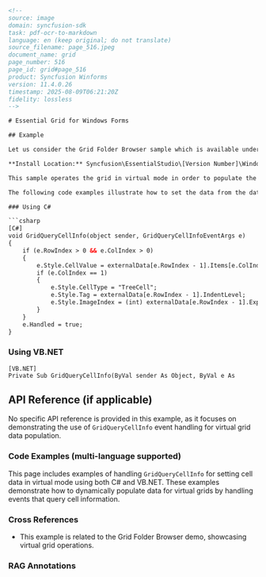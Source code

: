 ```html
<!--
source: image
domain: syncfusion-sdk
task: pdf-ocr-to-markdown
language: en (keep original; do not translate)
source_filename: page_516.jpeg
document_name: grid
page_number: 516
page_id: grid#page_516
product: Syncfusion Winforms
version: 11.4.0.26
timestamp: 2025-08-09T06:21:20Z
fidelity: lossless
-->

# Essential Grid for Windows Forms

## Example

Let us consider the Grid Folder Browser sample which is available under the following installation path.

**Install Location:** Syncfusion\EssentialStudio\[Version Number]\Windows\Grid.Windows\Samples\2.0\Product Showcase\Grid Folder Browser Demo

This sample operates the grid in virtual mode in order to populate the data dynamically on demand, i.e., when the tree is expanded. The `QueryCellInfo`, `QueryColCount`, and `QueryRowCount` events must be handled in order to implement a virtual grid. These events provide basic information about the number of rows and columns and the values of the data.

The following code examples illustrate how to set the data from the data source.

### Using C#

```csharp
[C#]
void GridQueryCellInfo(object sender, GridQueryCellInfoEventArgs e)
{
    if (e.RowIndex > 0 && e.ColIndex > 0)
    {
        e.Style.CellValue = externalData[e.RowIndex - 1].Items[e.ColIndex - 1];
        if (e.ColIndex == 1)
        {
            e.Style.CellType = "TreeCell";
            e.Style.Tag = externalData[e.RowIndex - 1].IndentLevel;
            e.Style.ImageIndex = (int) externalData[e.RowIndex - 1].ExpandState;
        }
    }
    e.Handled = true;
}
```

### Using VB.NET

```vb.net
[VB.NET]
Private Sub GridQueryCellInfo(ByVal sender As Object, ByVal e As
```

## API Reference (if applicable)
No specific API reference is provided in this example, as it focuses on demonstrating the use of `GridQueryCellInfo` event handling for virtual grid data population.

### Code Examples (multi-language supported)
This page includes examples of handling `GridQueryCellInfo` for setting cell data in virtual mode using both C# and VB.NET. These examples demonstrate how to dynamically populate data for virtual grids by handling events that query cell information.

### Cross References
- This example is related to the Grid Folder Browser demo, showcasing virtual grid operations.

### RAG Annotations
<!-- tags: [Grid, VirtualGrid, QueryCellInfo, C#, VB.NET, DynamicData] keywords: [dynamic data, virtual grid, GridQueryCellInfo, Grid Folder Browser sample, event handling, data population] -->
```
